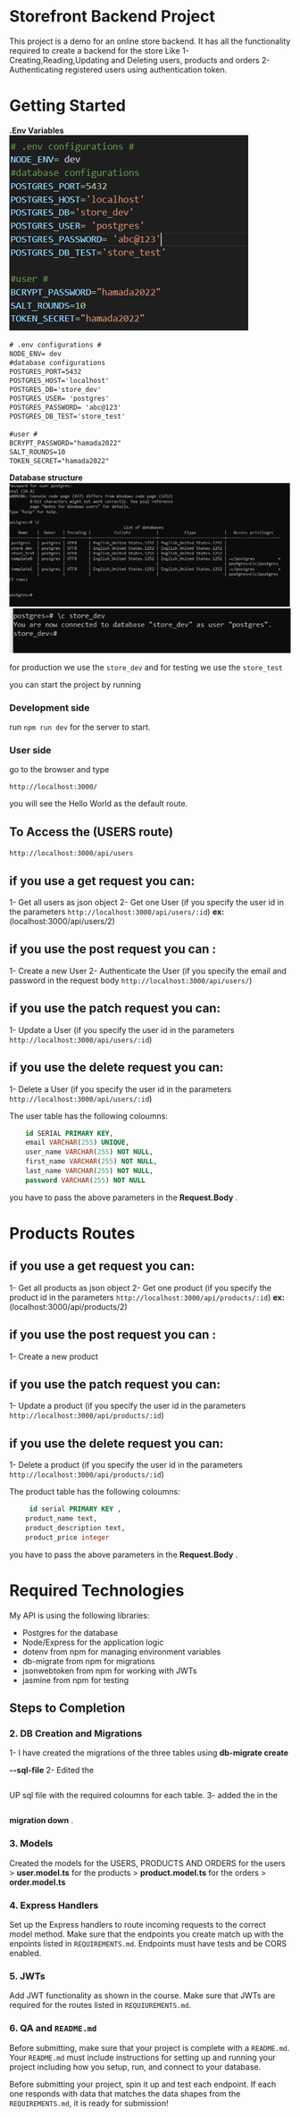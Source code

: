 # Storefront Backend Project
This project is a demo for an online store backend. It has all the functionality required to create a backend for the store Like 
1- Creating,Reading,Updating and Deleting users, products and orders 
2- Authenticating registered users using authentication token.

# Getting Started
**.Env Variables**
![Enviroment Variables](./envVariables.PNG "envVariables")

``` 
# .env configurations # 
NODE_ENV= dev
#database configurations
POSTGRES_PORT=5432
POSTGRES_HOST='localhost'
POSTGRES_DB='store_dev'
POSTGRES_USER= 'postgres'
POSTGRES_PASSWORD= 'abc@123'
POSTGRES_DB_TEST='store_test'

#user #
BCRYPT_PASSWORD="hamada2022"
SALT_ROUNDS=10
TOKEN_SECRET="hamada2022"
```


**Database structure**
![Database structure](./databases.PNG "databases")
![Database structure1](./databases1.PNG "databases1")



for production we use the `store_dev` and for testing we use the `store_test`

you can start the project by running 
### Development side
run `npm run dev` for the server to start.
### User side
go to the browser and type 
```
http://localhost:3000/
```
you will see the Hello World as the default route.

## To Access the (USERS route)
 ```
http://localhost:3000/api/users
```
## if you use a get request you can:
1- Get all users as json object
2- Get one User (if you specify the user id in the parameters `http://localhost:3000/api/users/:id`) **ex:** (localhost:3000/api/users/2)

## if you use the post request you can :
1- Create a new User
2- Authenticate the User (if you specify the email and password in the request body `http://localhost:3000/api/users/`)

## if you use the patch request you can:
1- Update a User (if you specify the user id in the parameters `http://localhost:3000/api/users/:id`)

## if you use the delete request you can:
1- Delete a User (if you specify the user id in the parameters `http://localhost:3000/api/users/:id`)

The user table has the following coloumns:
```sql
    id SERIAL PRIMARY KEY,
    email VARCHAR(255) UNIQUE,
    user_name VARCHAR(255) NOT NULL,
    first_name VARCHAR(255) NOT NULL,
    last_name VARCHAR(255) NOT NULL,
    password VARCHAR(255) NOT NULL
``` 
you have to pass the above parameters in the **Request.Body** .


# Products Routes 
## if you use a get request you can:
1- Get all products as json object
2- Get one product (if you specify the product id in the parameters `http://localhost:3000/api/products/:id`) **ex:** (localhost:3000/api/products/2)

## if you use the post request you can :
1- Create a new product
## if you use the patch request you can:
1- Update a product (if you specify the user id in the parameters `http://localhost:3000/api/products/:id`)

## if you use the delete request you can:
1- Delete a product (if you specify the user id in the parameters `http://localhost:3000/api/products/:id`)

The product table has the following coloumns:
```sql
     id serial PRIMARY KEY ,
    product_name text,
    product_description text,
    product_price integer
``` 
you have to pass the above parameters in the **Request.Body** .


# Required Technologies

My API is using the following libraries:

- Postgres for the database
- Node/Express for the application logic
- dotenv from npm for managing environment variables
- db-migrate from npm for migrations
- jsonwebtoken from npm for working with JWTs
- jasmine from npm for testing

## Steps to Completion

### 2. DB Creation and Migrations

1- I have created the migrations of the three tables using **db-migrate create <table> --sql-file**
2- Edited the <table> UP sql file with the required coloumns for each table. 
3- added the <Drop table> in the **<table>migration down** .

### 3. Models

Created the models for the USERS, PRODUCTS AND ORDERS
for the users > **user.model.ts**
for the products > **product.model.ts**
for the orders > **order.model.ts**

### 4. Express Handlers

Set up the Express handlers to route incoming requests to the correct model method. Make sure that the endpoints you create match up with the enpoints listed in `REQUIREMENTS.md`. Endpoints must have tests and be CORS enabled.

### 5. JWTs

Add JWT functionality as shown in the course. Make sure that JWTs are required for the routes listed in `REQUIUREMENTS.md`.

### 6. QA and `README.md`

Before submitting, make sure that your project is complete with a `README.md`. Your `README.md` must include instructions for setting up and running your project including how you setup, run, and connect to your database.

Before submitting your project, spin it up and test each endpoint. If each one responds with data that matches the data shapes from the `REQUIREMENTS.md`, it is ready for submission!
